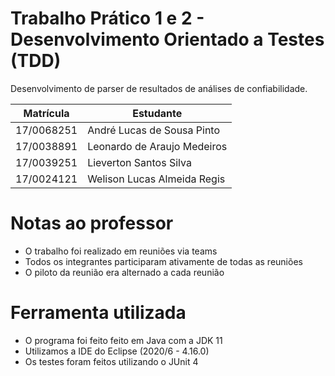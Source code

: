 # Trabalho Prático 1 e 2 - Desenvolvimento Orientado a Testes (TDD)
Desenvolvimento de parser de resultados de análises de confiabilidade.

|Matrícula | Estudante |
| -- | -- |
| 17/0068251 | André Lucas de Sousa Pinto |
| 17/0038891 | Leonardo de Araujo Medeiros |
| 17/0039251 | Lieverton Santos Silva |
| 17/0024121 | Welison Lucas Almeida Regis |

# Notas ao professor

- O trabalho foi realizado em reuniões via teams
- Todos os integrantes participaram ativamente de todas as reuniões
- O piloto da reunião era alternado a cada reunião

# Ferramenta utilizada

- O programa foi feito feito em Java com a JDK 11
- Utilizamos a IDE do Eclipse (2020/6 - 4.16.0)
- Os testes foram feitos utilizando o JUnit 4
